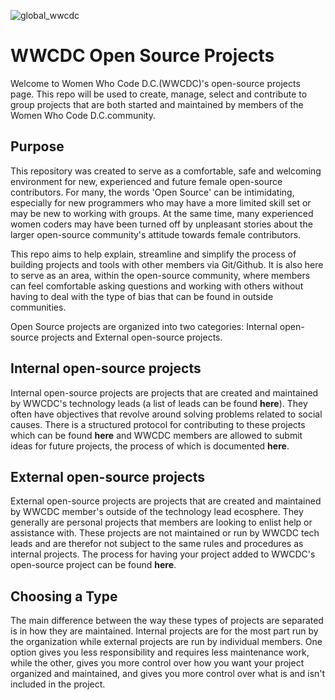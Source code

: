 ![global_wwcdc](https://cloud.githubusercontent.com/assets/7739016/26384308/6d501ada-4006-11e7-857c-0ca85488f95b.jpeg)

# WWCDC Open Source Projects

Welcome to Women Who Code D.C.(WWCDC)'s open-source projects page. This repo will be used to create, manage, select and contribute to group projects that are both started and maintained by members of the Women Who Code D.C.community.

## Purpose

This repository was created to serve as a comfortable, safe and welcoming environment for new, experienced and future female open-source contributors. For many, the words 'Open Source' can be intimidating, especially for new programmers who may have a more limited skill set or may be new to working with groups. At the same time,  many experienced women coders may have been turned off by unpleasant stories about the larger open-source community's attitude towards female contributors.

This repo aims to help explain, streamline and simplify the process of building projects and tools with other members via Git/Github. It is also here to serve as an area, within the open-source community, where members can feel comfortable asking questions and working with others without having to deal with the type of bias that can be found in outside communities.

Open Source projects are organized into two categories: Internal open-source projects and External open-source projects.

## Internal open-source projects

Internal open-source projects are projects that are created and maintained by WWCDC's technology leads (a list of leads can be found **here**). They often have objectives that revolve around solving problems related to social causes. There is a structured protocol for contributing to these projects which can be found **here** and WWCDC members are allowed to submit ideas for future projects, the process of which is documented **here**.

## External open-source projects

External open-source projects are projects that are created and maintained by WWCDC member's outside of the technology lead ecosphere. They generally are personal projects that members are looking to enlist help or assistance with. These projects are not maintained or run by WWCDC tech leads and are therefor not subject to the same rules and procedures as internal projects. The process for having your project added to WWCDC's open-source project can be found **here**.  

## Choosing a Type ##
The main difference between the way these types of projects are separated is in how they are maintained. Internal projects are for the most part run by the organization while external projects are run by individual members. One option gives you less responsibility and requires less maintenance work, while the other, gives you more control over how you want your project organized and maintained, and gives you more control over what is and isn't included in the project.
